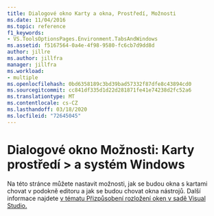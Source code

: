 ```yaml
---
title: Dialogové okno Karty a okna, Prostředí, Možnosti
ms.date: 11/04/2016
ms.topic: reference
f1_keywords:
- VS.ToolsOptionsPages.Environment.TabsAndWindows
ms.assetid: f5167564-0a4e-4f98-9580-fc6cb7d9dd8d
author: jillre
ms.author: jillfra
manager: jillfra
ms.workload:
- multiple
ms.openlocfilehash: 0bd6358189c3bd39bad57332f87dfe8c43894cd0
ms.sourcegitcommit: cc841df335d1d22d281871fe41e74238d2fc52a6
ms.translationtype: MT
ms.contentlocale: cs-CZ
ms.lasthandoff: 03/18/2020
ms.locfileid: "72645045"
---
```

# <a name="options-dialog-box-environment--tabs-and-windows"></a>Dialogové okno Možnosti: Karty prostředí \> a systém Windows

Na této stránce můžete nastavit možnosti, jak se budou okna s kartami chovat v podokně editoru a jak se budou chovat okna nástrojů. Další informace najdete [v tématu Přizpůsobení rozložení oken v sadě Visual Studio.](../../ide/customizing-window-layouts-in-visual-studio.md)